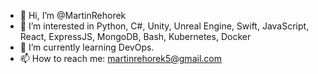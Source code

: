- 👋 Hi, I’m @MartinRehorek
- 👀 I’m interested in Python, C#, Unity, Unreal Engine, Swift, JavaScript, React, ExpressJS, MongoDB, Bash, Kubernetes, Docker
- 🌱 I’m currently learning DevOps.
- 📫 How to reach me: martinrehorek5@gmail.com

<!---
MartinRehorek/MartinRehorek is a ✨ special ✨ repository because its `README.md` (this file) appears on your GitHub profile.
You can click the Preview link to take a look at your changes.
--->
